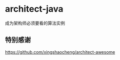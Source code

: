# architect-java
成为架构师必须要看的算法实例












## 特别感谢
https://github.com/xingshaocheng/architect-awesome
